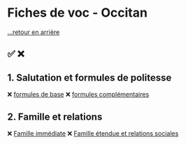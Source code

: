 # Fiches de voc - Occitan

[...retour en arrière](../../README.md)

:white_check_mark: :x:
---

## 1. Salutation et formules de politesse

:x: [formules de base](./fiches/1/1.md)
:x: [formules complémentaires](./fiches/1/2.md)

## 2. Famille et relations

:x: [Famille immédiate](./fiches/2/1.md)
:x: [Famille étendue et relations sociales](./fiches/2/2.md)



